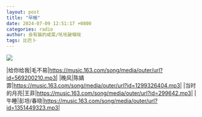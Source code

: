 ```yaml
---
layout: post
title: "早睡"
date: 2024-07-09 12:51:17 +0800
categories: radio
author: 会有猫的咸菜/吼吼破喉咙
tags: 比巴卜
---
```

![]({{site.baseurl}}/images/cover_20240709.jpg)

|给你给我|毛不易|https://music.163.com/song/media/outer/url?id=569200210.mp3|
|晚风|陈婧霏|https://music.163.com/song/media/outer/url?id=1299326404.mp3|
|当时的月亮|王菲|https://music.163.com/song/media/outer/url?id=299642.mp3|
|午睡|彭坦/春晓|https://music.163.com/song/media/outer/url?id=1351449323.mp3|

